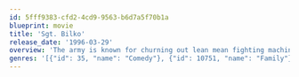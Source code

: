 ```yaml
---
id: 5fff9383-cfd2-4cd9-9563-b6d7a5f70b1a
blueprint: movie
title: 'Sgt. Bilko'
release_date: '1996-03-29'
overview: 'The army is known for churning out lean mean fighting machines intent on protecting our great nation. Martin is the inexplicable the incorrigible the invicible sgt. Ernie bilko leader of a ragtag group of the sorriest soldiers ever to enlist in the armed forces.'
genres: '[{"id": 35, "name": "Comedy"}, {"id": 10751, "name": "Family"}]'
---
```

